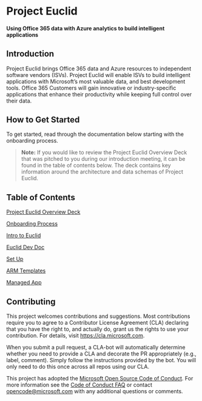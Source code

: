   
# Project Euclid
#### Using Office 365 data with Azure analytics to build intelligent applications 

## Introduction 

Project Euclid brings Office 365 data and Azure resources to independent software vendors (ISVs). Project Euclid will enable ISVs to build intelligent applications with Microsoft’s most valuable data, and best development tools. Office 365 Customers will gain innovative or industry-specific applications that enhance their productivity while keeping full control over their data. 



## How to Get Started 
To get started, read through the documentation below starting with the onboarding process. 

> **Note:** If you would like to review the Project Euclid Overview Deck that was pitched to you during our introduction meeting, it can be found in the table of contents below. The deck contains key information around the architecture and data schemas of Project Euclid.

## Table of Contents


[Project Euclid Overview Deck](ProjectEuclidOverviewDeck.pptx)

[Onboarding Process](Project-Euclid-On-boarding-Process.md)

[Intro to Euclid](Intro-to-Euclid.md)

[Euclid Dev Doc](ISV-Dev-Doc.md)

[Set Up](SetUp/README.md)

[ARM Templates](ARMTemplates/)

[Managed App](ManagedApp/)





## Contributing

This project welcomes contributions and suggestions.  Most contributions require you to agree to a
Contributor License Agreement (CLA) declaring that you have the right to, and actually do, grant us
the rights to use your contribution. For details, visit https://cla.microsoft.com.

When you submit a pull request, a CLA-bot will automatically determine whether you need to provide
a CLA and decorate the PR appropriately (e.g., label, comment). Simply follow the instructions
provided by the bot. You will only need to do this once across all repos using our CLA.

This project has adopted the [Microsoft Open Source Code of Conduct](https://opensource.microsoft.com/codeofconduct/).
For more information see the [Code of Conduct FAQ](https://opensource.microsoft.com/codeofconduct/faq/) or
contact [opencode@microsoft.com](mailto:opencode@microsoft.com) with any additional questions or comments.


